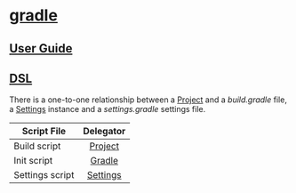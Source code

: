 [gradle](https://gradle.org/)
======
## [User Guide](https://docs.gradle.org/current/userguide/userguide.html)
## [DSL](https://docs.gradle.org/current/dsl/)
There is a one-to-one relationship between a [Project](https://docs.gradle.org/current/dsl/org.gradle.api.Project.html) and a _build.gradle_ file, a [Settings](https://docs.gradle.org/current/dsl/org.gradle.api.initialization.Settings.html) instance and a _settings.gradle_ settings file. 

| Script File      | Delegator    |
| ---------------- |:------------:|
| Build script     | [Project](https://docs.gradle.org/current/dsl/org.gradle.api.Project.html)      |
| Init script      | [Gradle](https://docs.gradle.org/current/dsl/org.gradle.api.invocation.Gradle.html)       |
| Settings script  | [Settings](https://docs.gradle.org/current/dsl/org.gradle.api.initialization.Settings.html)     |



